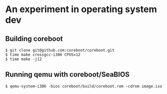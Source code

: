 # An experiment in operating system dev

## Building coreboot
```
$ git clone git@github.com:coreboot/coreboot.git
$ time make crossgcc-i386 CPUS=12
$ time make -j12
```

## Running qemu with coreboot/SeaBIOS
```
$ qemu-system-i386 -bios coreboot/build/coreboot.rom -cdrom image.iso
```
